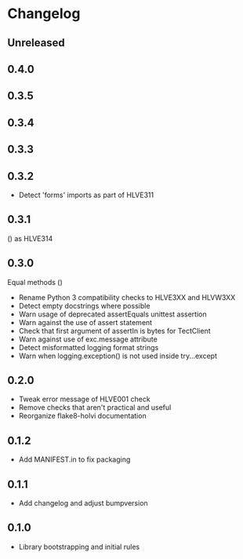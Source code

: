 Changelog
============

Unreleased
------------


0.4.0
------------


0.3.5
------------


0.3.4
------------


0.3.3
------------


0.3.2
------------
* Detect 'forms' imports as part of HLVE311


0.3.1
------------
() as HLVE314


0.3.0
------------
Equal methods
 ()
* Rename Python 3 compatibility checks to HLVE3XX and HLVW3XX
* Detect empty docstrings where possible
* Warn usage of deprecated assertEquals unittest assertion
* Warn against the use of assert statement
* Check that first argument of assertIn is bytes for TectClient
* Warn against use of exc.message attribute
* Detect misformatted logging format strings
* Warn when logging.exception() is not used inside try...except


0.2.0
------------
* Tweak error message of HLVE001 check
* Remove checks that aren't practical and useful
* Reorganize flake8-holvi documentation


0.1.2
------------
* Add MANIFEST.in to fix packaging


0.1.1
------------
* Add changelog and adjust bumpversion


0.1.0
------------
* Library bootstrapping and initial rules
